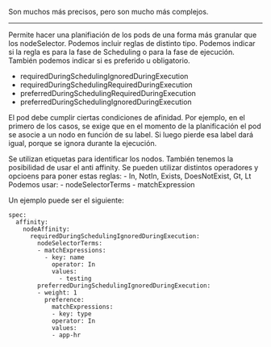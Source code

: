 
Son muchos más precisos, pero son mucho más complejos. 

---

Permite hacer una planifiación de los pods de una forma más granular que los nodeSelector.
Podemos incluir reglas de distinto tipo.
Podemos indicar si la regla es para la fase de Scheduling o para la fase de ejecución. 
También podemos indicar si es preferido u obligatorio. 

- requiredDuringSchedulingIgnoredDuringExecution
- requiredDuringSchedulingRequiredDuringExecution
- preferredDuringSchedulingRequiredDuringExecution
- preferredDuringSchedulingIgnoredDuringExecution

El pod debe cumplir ciertas condiciones de afinidad. Por ejemplo, en el primero de los casos, se exige que en el momento de la planificación el pod se asocie a un nodo en función de su label. Si luego pierde esa label dará igual, porque se ignora durante la ejecución. 


Se utilizan etiquetas para identificar los nodos.
También tenemos la posibilidad de usar el anti affinity. 
Se pueden utilizar distintos operadores y opcioens para poner estas reglas:
	- In, NotIn, Exists, DoesNotExist, Gt, Lt
Podemos usar:
	- nodeSelectorTerms
	- matchExpression

Un ejemplo puede ser el siguiente:

```
spec:
  affinity:
    nodeAffinity:
      requiredDuringSchedulingIgnoredDuringExecution:
        nodeSelectorTerms:
		- matchExpressions:
		  - key: name
			operator: In
			values:
			  - testing
		preferredDuringSchedulingIgnoredDuringExecution:
		- weight: 1
		  preference:
			matchExpressions:
			- key: type
			operator: In
			values:
			- app-hr
```